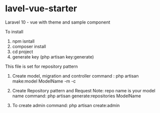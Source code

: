 # lavel-vue-starter
Laravel 10 - vue with theme and sample component

To install

1. npm isntall
2. composer install
3. cd project
4. generate key (php artisan key:generate)

This file is set for repository pattern
1. Create model, migration and controller
command : php artisan make:model ModelName -m -c

2. Create Repository pattern and Request
Note: repo name is your model name
command: php artisan generate:repositories ModelName

3. To create admin
command: php artisan create:admin
